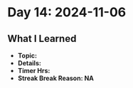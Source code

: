 # Day 14: 2024-11-06

## What I Learned
- **Topic:**
- **Details:**
- **Timer Hrs:**
- **Streak Break Reason: NA**